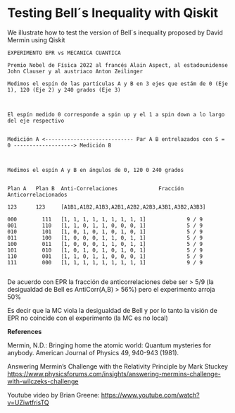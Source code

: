 # Testing Bell´s Inequality with Qiskit
We illustrate how to test the version of Bell´s inequality proposed by David Mermin using Qiskit


```
EXPERIMENTO EPR vs MECANICA CUANTICA

Premio Nobel de Física 2022 al francés Alain Aspect, al estadounidense John Clauser y al austriaco Anton Zeilinger

Medimos el espín de las partículas A y B en 3 ejes que estám de 0 (Eje 1), 120 (Eje 2) y 240 grados (Eje 3)



El espín medido 0 corresponde a spin up y el 1 a spin down a lo largo del eje respectivo 


Medición A <---------------------------- Par A B entrelazados con S = 0 -------------------> Medición B



Medimos el espín A y B en ángulos de 0, 120 0 240 grados


Plan A	 Plan B	 Anti-Correlaciones		 		Fracción Anticorrelacionados

123	     123	 [A1B1,A1B2,A1B3,A2B1,A2B2,A2B3,A3B1,A3B2,A3B3]			 

000 	   111 	 [1, 1, 1, 1, 1, 1, 1, 1, 1] 			 9 / 9
001 	   110 	 [1, 1, 0, 1, 1, 0, 0, 0, 1] 			 5 / 9
010 	   101 	 [1, 0, 1, 0, 1, 0, 1, 0, 1] 			 5 / 9
011 	   100 	 [1, 0, 0, 0, 1, 1, 0, 1, 1] 			 5 / 9
100 	   011 	 [1, 0, 0, 0, 1, 1, 0, 1, 1] 			 5 / 9
101 	   010 	 [1, 0, 1, 0, 1, 0, 1, 0, 1] 			 5 / 9
110 	   001 	 [1, 1, 0, 1, 1, 0, 0, 0, 1] 			 5 / 9
111 	   000 	 [1, 1, 1, 1, 1, 1, 1, 1, 1] 			 9 / 9


```
De acuerdo con EPR la fracción de anticorrelaciones debe ser > 5/9 (la desigualdad de Bell es AntiCorr(A,B) > 56%) pero el experimento arroja 50%

Es decir que la MC viola la desigualdad de Bell y por lo tanto la visión de EPR no coincide con el experimento (la MC es no local)


**References**

Mermin, N.D.: Bringing home the atomic world: Quantum mysteries for anybody. American Journal of Physics 49, 940-943 (1981).

Answering Mermin’s Challenge with the Relativity Principle by Mark Stuckey https://www.physicsforums.com/insights/answering-mermins-challenge-with-wilczeks-challenge

Youtube video by Brian Greene: https://www.youtube.com/watch?v=UZiwtfrisTQ

